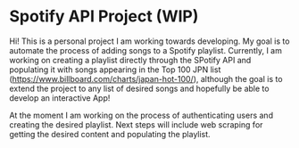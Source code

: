 # Spotify API Project (WIP)

Hi! This is a personal project I am working towards developing. My goal is to automate the process of adding songs to a Spotify playlist.
Currently, I am working on creating a playlist directly through the SPotify API and populating it with songs appearing in the Top 100 JPN
list (https://www.billboard.com/charts/japan-hot-100/), although the goal is to extend the project to any list of desired songs and hopefully
be able to develop an interactive App!

At the moment I am working on the process of authenticating users and creating the desired playlist. Next steps will include web scraping
for getting the desired content and populating the playlist.
